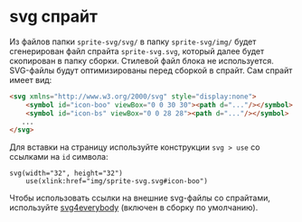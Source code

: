 # svg спрайт

Из файлов папки `sprite-svg/svg/` в папку `sprite-svg/img/` будет сгенерирован файл спрайта `sprite-svg.svg`, который далее будет скопирован в папку сборки. Стилевой файл блока не используется. SVG-файлы будут оптимизированы перед сборкой в спрайт. Сам спрайт имеет вид:

```html
<svg xmlns="http://www.w3.org/2000/svg" style="display:none">
    <symbol id="icon-boo" viewBox="0 0 30 30"><path d="..."/></symbol>
    <symbol id="icon-bs" viewBox="0 0 28 28"><path d="..."/></symbol>
   ...
</svg>
```

Для вставки на страницу используйте конструкции `svg > use` со ссылками на `id` символа:

```pug
svg(width="32", height="32")
    use(xlink:href="img/sprite-svg.svg#icon-boo")
```

Чтобы использовать ссылки на внешние svg-файлы со спрайтами, используйте <a href="https://www.npmjs.com/package/svg4everybody">svg4everybody</a> (включен в сборку по умолчанию).
